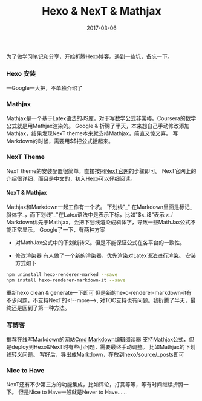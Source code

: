 ﻿---
title: Hexo & NexT & Mathjax
categories: 备忘 
tags: Hexo
toc: true
mathjax: true
date: 2017-03-06
---

为了做学习笔记和分享，开始折腾Hexo博客。遇到一些坑，备忘一下。
### Hexo 安装
一Google一大把，不单独介绍了
### Mathjax
Mathjax是一个基于Latex语法的JS库，对于写数学公式非常棒。Coursera的数学公式就是用Mathjax渲染的。
Google & 折腾了半天，本来想自己手动修改添加Mathjax，结果发现NexT theme本来就支持Mathjax，简直又惊又喜。
写Markdown的时候，需要用$$把公式括起来。
<!--more-->
### NexT Theme
NexT theme的安装配置很简单，直接按照[NexT官网][1]的步骤即可。
NexT官网上的介绍很详细，而且是中文的，初入Hexo可以仔细阅读。
#### NexT & Mathjax
Mathjax和Markdown一起工作有一个坑。
下划线"\_" 在Markdown里面是标记_斜体字_，而下划线"\_"在Latex语法中是表示下标，比如"\$x_i\$"表示 $x\_i$ 
Markdown优先于Mathjax，会把下划线渲染成斜体字，导致一些MathJax公式不能正常显示。
Google了一下，有两种方案
 - 对MathJax公式中的下划线转义。但是不能保证公式在各平台的一致性。
 
 - 修改渲染器
 有人做了一个新的渲染器，优先渲染对Latex语法进行渲染。
 安装方式如下
 ```bash
 npm uninstall hexo-renderer-marked --save
 npm install hexo-renderer-markdown-it --save
 ```
 重新hexo clean & generate一下即可
 但是新的hexo-renderer-markdown-it有不少问题，不支持NexT的<\!--more-->, 对TOC支持也有问题。我折腾了半天，最终还是回到了第一种方法。

### 写博客
推荐在线写Markdown的网站[Cmd Markdown编辑阅读器][2]
支持Mathjax公式，但是deploy到Hexo&NexT时有些小问题，需要最终手动调整。
比如Mathjax的下划线转义问题。
写好后，导出成Markdown，在放到hexo/source/_posts即可

### Nice to Have
NexT还有不少第三方的功能集成，比如评论，打赏等等，等有时间继续折腾一下。
但是Nice to Have一般就是Never to Have......

  [1]: http://theme-next.iissnan.com/
  [2]: https://www.zybuluo.com/mdeditor
